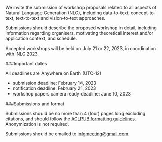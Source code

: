 We invite the submission of workshop proposals related to all aspects
of Natural Language Generation (NLG), including
data-to-text, concept-to-text, text-to-text and vision-to-text
approaches. 

Submissions should describe the proposed workshop in detail, including information regarding organisers, motivating theoretical interest and/or application context, and schedule.

Accepted workshops will be held on July 21 or 22, 2023, in coordination with INLG 2023.

###Important dates

All deadlines are Anywhere on Earth (UTC-12)

* submission deadline: February 14, 2023
* notification deadline: February 21, 2023
* workshop papers camera ready deadline: June 10, 2023 

###Submissions and format

Submissions should be no more than 4 (four) pages long excluding citations, and should follow the [ACLPUB formatting guidelines](https://acl-org.github.io/ACLPUB/formatting.html). Anonymization is not required.

Submissions should be emailed to inlgmeeting@gmail.com.
